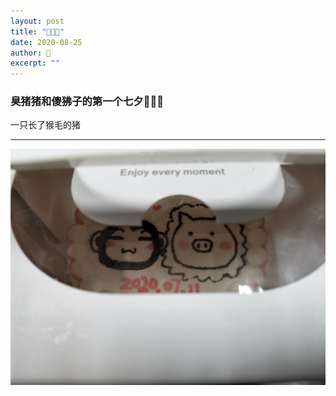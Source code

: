 ```yaml
---
layout: post
title: "🐷💗🐒" 
date: 2020-08-25
author: 🐒
excerpt: ""
---
```


### 臭猪猪和傻狒子的第一个七夕🐷💗🐒

一只长了猴毛的猪

---

![](/assets/img/143.jpg)
